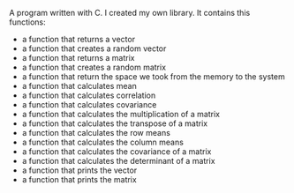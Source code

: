 A program written with C. I created my own library. It contains this functions:
- a function that returns a vector
- a function that creates a random vector
- a function that returns a matrix
- a function that creates a random matrix
- a function that return the space we took from the memory to the system
- a function that calculates mean
- a function that calculates correlation
- a function that calculates covariance
- a function that calculates the multiplication of a matrix
- a function that calculates the transpose of a matrix
- a function that calculates the row means
- a function that calculates the column means
- a function that calculates the covariance of a matrix
- a function that calculates the determinant of a matrix
- a function that prints the vector
- a function that prints the matrix
